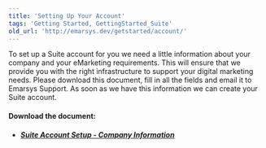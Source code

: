 ```yaml
---
title: 'Setting Up Your Account'
tags: 'Getting Started, GettingStarted_Suite'
old_url: 'http://emarsys.dev/getstarted/account/'
---
```


To set up a Suite account for you we need a little information about your company and your eMarketing requirements. This will ensure that we provide you with the right infrastructure to support your digital marketing needs. Please download this document, fill in all the fields and email it to Emarsys Support. As soon as we have this information we can create your Suite account.

#### Download the document:

- ##### [Suite Account Setup - Company Information](/assets/images/Suite-Getting-Started-Account-Set-up-Company-Information.docx)